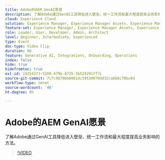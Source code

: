 ```yaml
---
title: Adobe的AEM GenAI愿景
description: 了解Adobe通过GenAI工具降低进入壁垒、统一工作流和最大程度提高业务影响的方法。
cloud: Experience Cloud
solution: Experience Manager, Experience Manager Assets, Experience Manager Forms, Experience Manager Sites
feature-set: Experience Manager, Experience Manager Assets, Experience Manager Forms, Experience Manager Sites
role: Leader, User, Developer, Admin, Architect
level: Beginner, Intermediate, Experienced
type: Event
doc-type: Video Clip
duration: 66
feature: Generative AI, Integrations, Onboarding, Operations
index: false
hide: true
hidefromtoc: true
exl-id: 193543f3-5200-479b-8735-3b529291ff7c
source-git-commit: 7c7c9070bb6061dc59530070dd32ca6b8c78bc8d
workflow-type: tm+mt
source-wordcount: '46'
ht-degree: 0%

---
```


# Adobe的AEM GenAI愿景

了解Adobe通过GenAI工具降低进入壁垒、统一工作流和最大程度提高业务影响的方法。

>[!VIDEO](https://video.tv.adobe.com/v/3462162/?learn=on&enablevpops&captions=chi_hans)
